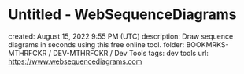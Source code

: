 # Untitled - WebSequenceDiagrams

created: August 15, 2022 9:55 PM (UTC)
description: Draw sequence diagrams in seconds using     this free online tool.
folder: BOOKMRKS-MTHRFCKR / DEV-MTHRFCKR / Dev Tools
tags: dev tools
url: https://www.websequencediagrams.com